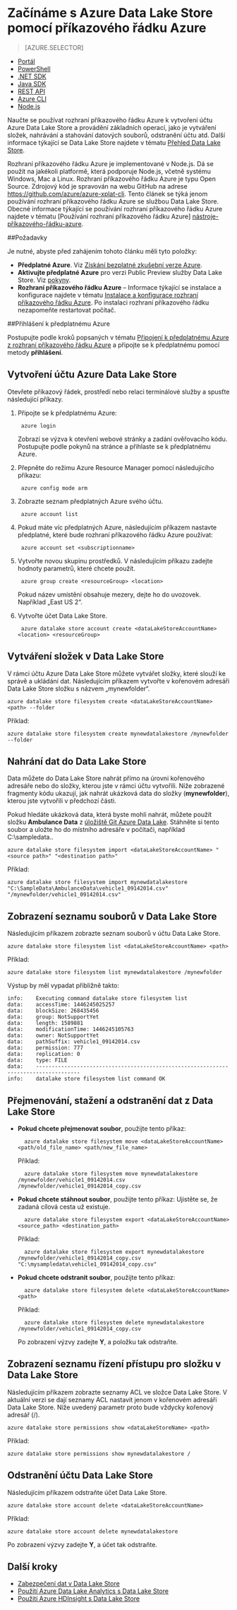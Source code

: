 <properties
   pageTitle="Začínáme s Data Lake Store pomocí multiplatformního rozhraní příkazového řádku | Microsoft Azure"
   description="Použití multiplatformního rozhraní příkazového řádku Azure k vytvoření účtu Data Lake Store a provádění základních operací"
   services="data-lake-store"
   documentationCenter=""
   authors="nitinme"
   manager="paulettm"
   editor="cgronlun"/>

<tags
   ms.service="data-lake-store"
   ms.devlang="na"
   ms.topic="get-started-article"
   ms.tgt_pltfrm="na"
   ms.workload="big-data"
   ms.date="07/07/2016"
   ms.author="nitinme"/>

# Začínáme s Azure Data Lake Store pomocí příkazového řádku Azure

> [AZURE.SELECTOR]
- [Portál](data-lake-store-get-started-portal.md)
- [PowerShell](data-lake-store-get-started-powershell.md)
- [.NET SDK](data-lake-store-get-started-net-sdk.md)
- [Java SDK](data-lake-store-get-started-java-sdk.md)
- [REST API](data-lake-store-get-started-rest-api.md)
- [Azure CLI](data-lake-store-get-started-cli.md)
- [Node.js](data-lake-store-manage-use-nodejs.md)

Naučte se používat rozhraní příkazového řádku Azure k vytvoření účtu Azure Data Lake Store a provádění základních operací, jako je vytváření složek, nahrávání a stahování datových souborů, odstranění účtu atd. Další informace týkající se Data Lake Store najdete v tématu [Přehled Data Lake Store](data-lake-store-overview.md).

Rozhraní příkazového řádku Azure je implementované v Node.js. Dá se použít na jakékoli platformě, která podporuje Node.js, včetně systému Windows, Mac a Linux. Rozhraní příkazového řádku Azure je typu Open Source. Zdrojový kód je spravován na webu GitHub na adrese <a href= "https://github.com/azure/azure-xplat-cli">https://github.com/azure/azure-xplat-cli</a>. Tento článek se týká jenom používání rozhraní příkazového řádku Azure se službou Data Lake Store. Obecné informace týkající se používání rozhraní příkazového řádku Azure najdete v tématu [Používání rozhraní příkazového řádku Azure] [nástroje-příkazového-řádku-azure].


##Požadavky

Je nutné, abyste před zahájením tohoto článku měli tyto položky:

- **Předplatné Azure**. Viz [Získání bezplatné zkušební verze Azure](https://azure.microsoft.com/pricing/free-trial/).
- **Aktivujte předplatné Azure** pro verzi Public Preview služby Data Lake Store. Viz [pokyny](data-lake-store-get-started-portal.md#signup).
- **Rozhraní příkazového řádku Azure** – Informace týkající se instalace a konfigurace najdete v tématu [Instalace a konfigurace rozhraní příkazového řádku Azure](../xplat-cli-install.md). Po instalaci rozhraní příkazového řádku nezapomeňte restartovat počítač.

##Přihlášení k předplatnému Azure

Postupujte podle kroků popsaných v tématu [Připojení k předplatnému Azure z rozhraní příkazového řádku Azure](../xplat-cli-connect.md) a připojte se k předplatnému pomocí metody __přihlášení__.


## Vytvoření účtu Azure Data Lake Store

Otevřete příkazový řádek, prostředí nebo relaci terminálové služby a spusťte následující příkazy.

1. Připojte se k předplatnému Azure:

        azure login

    Zobrazí se výzva k otevření webové stránky a zadání ověřovacího kódu. Postupujte podle pokynů na stránce a přihlaste se k předplatnému Azure.

2. Přepněte do režimu Azure Resource Manager pomocí následujícího příkazu:

        azure config mode arm


3. Zobrazte seznam předplatných Azure svého účtu.

        azure account list


4. Pokud máte víc předplatných Azure, následujícím příkazem nastavte předplatné, které bude rozhraní příkazového řádku Azure používat:

        azure account set <subscriptionname>

5. Vytvořte novou skupinu prostředků. V následujícím příkazu zadejte hodnoty parametrů, které chcete použít.

        azure group create <resourceGroup> <location>

    Pokud název umístění obsahuje mezery, dejte ho do uvozovek. Například „East US 2“.

5. Vytvořte účet Data Lake Store.

        azure datalake store account create <dataLakeStoreAccountName> <location> <resourceGroup>

## Vytváření složek v Data Lake Store

V rámci účtu Azure Data Lake Store můžete vytvářet složky, které slouží ke správě a ukládání dat. Následujícím příkazem vytvořte v kořenovém adresáři Data Lake Store složku s názvem „mynewfolder“.

    azure datalake store filesystem create <dataLakeStoreAccountName> <path> --folder

Příklad:

    azure datalake store filesystem create mynewdatalakestore /mynewfolder --folder

## Nahrání dat do Data Lake Store

Data můžete do Data Lake Store nahrát přímo na úrovni kořenového adresáře nebo do složky, kterou jste v rámci účtu vytvořili. Níže zobrazené fragmenty kódu ukazují, jak nahrát ukázková data do složky (**mynewfolder**), kterou jste vytvořili v předchozí části.

Pokud hledáte ukázková data, která byste mohli nahrát, můžete použít složku **Ambulance Data** z [úložiště Git Azure Data Lake](https://github.com/MicrosoftBigData/usql/tree/master/Examples/Samples/Data/AmbulanceData). Stáhněte si tento soubor a uložte ho do místního adresáře v počítači, například C:\sampledata.\.

    azure datalake store filesystem import <dataLakeStoreAccountName> "<source path>" "<destination path>"

Příklad:

    azure datalake store filesystem import mynewdatalakestore "C:\SampleData\AmbulanceData\vehicle1_09142014.csv" "/mynewfolder/vehicle1_09142014.csv"


## Zobrazení seznamu souborů v Data Lake Store

Následujícím příkazem zobrazte seznam souborů v účtu Data Lake Store.

    azure datalake store filesystem list <dataLakeStoreAccountName> <path>

Příklad:

    azure datalake store filesystem list mynewdatalakestore /mynewfolder

Výstup by měl vypadat přibližně takto:

    info:    Executing command datalake store filesystem list
    data:    accessTime: 1446245025257
    data:    blockSize: 268435456
    data:    group: NotSupportYet
    data:    length: 1589881
    data:    modificationTime: 1446245105763
    data:    owner: NotSupportYet
    data:    pathSuffix: vehicle1_09142014.csv
    data:    permission: 777
    data:    replication: 0
    data:    type: FILE
    data:    ------------------------------------------------------------------------------------
    info:    datalake store filesystem list command OK

## Přejmenování, stažení a odstranění dat z Data Lake Store

* **Pokud chcete přejmenovat soubor**, použijte tento příkaz:

        azure datalake store filesystem move <dataLakeStoreAccountName> <path/old_file_name> <path/new_file_name>

    Příklad:

        azure datalake store filesystem move mynewdatalakestore /mynewfolder/vehicle1_09142014.csv /mynewfolder/vehicle1_09142014_copy.csv

* **Pokud chcete stáhnout soubor**, použijte tento příkaz: Ujistěte se, že zadaná cílová cesta už existuje.

        azure datalake store filesystem export <dataLakeStoreAccountName> <source_path> <destination_path>

    Příklad:

        azure datalake store filesystem export mynewdatalakestore /mynewfolder/vehicle1_09142014_copy.csv "C:\mysampledata\vehicle1_09142014_copy.csv"

* **Pokud chcete odstranit soubor**, použijte tento příkaz:

        azure datalake store filesystem delete <dataLakeStoreAccountName> <path>

    Příklad:

        azure datalake store filesystem delete mynewdatalakestore /mynewfolder/vehicle1_09142014_copy.csv

    Po zobrazení výzvy zadejte **Y**, a položku tak odstraňte.

## Zobrazení seznamu řízení přístupu pro složku v Data Lake Store

Následujícím příkazem zobrazte seznamy ACL ve složce Data Lake Store. V aktuální verzi se dají seznamy ACL nastavit jenom v kořenovém adresáři Data Lake Store. Níže uvedený parametr proto bude vždycky kořenový adresář (/).

    azure datalake store permissions show <dataLakeStoreName> <path>

Příklad:

    azure datalake store permissions show mynewdatalakestore /


## Odstranění účtu Data Lake Store

Následujícím příkazem odstraňte účet Data Lake Store.

    azure datalake store account delete <dataLakeStoreAccountName>

Příklad:

    azure datalake store account delete mynewdatalakestore

Po zobrazení výzvy zadejte **Y**, a účet tak odstraňte.


## Další kroky

- [Zabezpečení dat v Data Lake Store](data-lake-store-secure-data.md)
- [Použití Azure Data Lake Analytics s Data Lake Store](../data-lake-analytics/data-lake-analytics-get-started-portal.md)
- [Použití Azure HDInsight s Data Lake Store](data-lake-store-hdinsight-hadoop-use-portal.md)


[nástroje-příkazového-řádku-azure]: ../xplat-cli-install.md



<!---HONumber=Aug16_HO4-->


